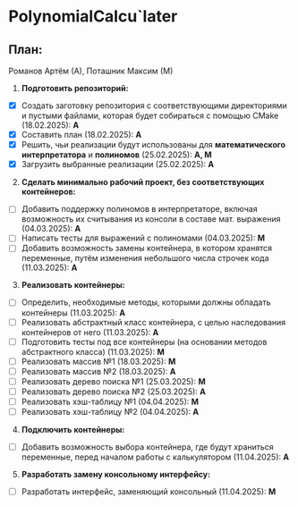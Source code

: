 # PolynomialCalcu`later
## План:
Романов Артём (А),
Поташник Максим (М)
1) **Подготовить репозиторий:**
* [x] Создать заготовку репозитория с соответствующими директориями и пустыми файлами, которая будет собираться с помощью CMake (18.02.2025): **А**
* [x] Составить план (18.02.2025): **А**
* [x] Решить, чьи реализации будут использованы для **математического интерпретатора** и **полиномов** (25.02.2025): **А, М**
* [x] Загрузить выбранные реализации (25.02.2025): **А**
2) **Сделать минимально рабочий проект, без соответствующих контейнеров:**
* [ ] Добавить поддержку полиномов в интерпретаторе, включая возможность их считывания из консоли в составе мат. выражения (04.03.2025): **А**
* [ ] Написать тесты для выражений с полиномами (04.03.2025): **М**
* [ ] Добавить возможность замены контейнера, в котором хранятся переменные, путём изменения небольшого числа строчек кода (11.03.2025): **А**
3) **Реализовать контейнеры:**
* [ ] Определить, необходимые методы, которыми должны обладать контейнеры (11.03.2025): **А**
* [ ] Реализовать абстрактный класс контейнера, с целью наследования контейнеров от него (11.03.2025): **А**
* [ ] Подготовить тесты под все контейнеры (на основании методов абстрактного класса) (11.03.2025): **М**
* [ ] Реализовать массив №1 (18.03.2025): **М**
* [ ] Реализовать массив №2 (18.03.2025): **А**
* [ ] Реализовать дерево поиска №1 (25.03.2025): **М**
* [ ] Реализовать дерево поиска №2 (25.03.2025): **А**
* [ ] Реализовать хэш-таблицу  №1 (04.04.2025): **М**
* [ ] Реализовать хэш-таблицу №2 (04.04.2025): **А**
4) **Подключить контейнеры:**
* [ ] Добавить возможность выбора контейнера, где будут храниться переменные, перед началом работы с калькулятором (11.04.2025): **А**
5) **Разработать замену консольному интерфейсу:**
* [ ] Разработать интерфейс, заменяющий консольный (11.04.2025): **М**


